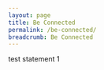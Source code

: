 ```yaml
---
layout: page
title: Be Connected
permalink: /be-connected/
breadcrumb: Be Connected
---
```


test statement 1